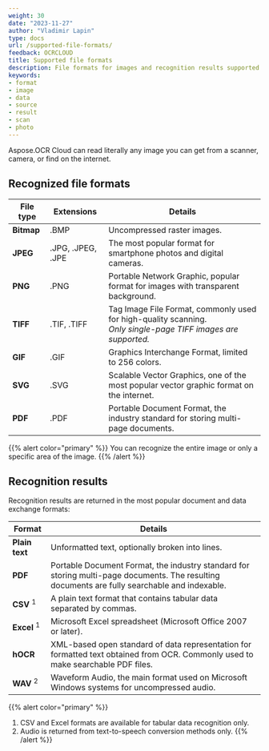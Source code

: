 ```yaml
---
weight: 30
date: "2023-11-27"
author: "Vladimir Lapin"
type: docs
url: /supported-file-formats/
feedback: OCRCLOUD
title: Supported file formats
description: File formats for images and recognition results supported by Aspose.OCR Cloud.
keywords:
- format
- image
- data
- source
- result
- scan
- photo
---
```


Aspose.OCR Cloud can read literally any image you can get from a scanner, camera, or find on the internet.

## Recognized file formats

File type | Extensions | Details
--------- | ---------- | -------
**Bitmap** | .BMP | Uncompressed raster images.
**JPEG** | .JPG, .JPEG, .JPE | The most popular format for smartphone photos and digital cameras.
**PNG** | .PNG | Portable Network Graphic, popular format for images with transparent background.
**TIFF** | .TIF, .TIFF | Tag Image File Format, commonly used for high-quality scanning.<br />_Only single-page TIFF images are supported._
**GIF** | .GIF | Graphics Interchange Format, limited to 256 colors.
**SVG** | .SVG | Scalable Vector Graphics, one of the most popular vector graphic format on the internet.
**PDF** | .PDF | Portable Document Format, the industry standard for storing multi-page documents.

{{% alert color="primary" %}}
You can recognize the entire image or only a specific area of the image.
{{% /alert %}}

## Recognition results

Recognition results are returned in the most popular document and data exchange formats:

Format | Details
------ | -------
**Plain text** | Unformatted text, optionally broken into lines.
**PDF** | Portable Document Format, the industry standard for storing multi-page documents. The resulting documents are fully searchable and indexable.
**CSV** <sup>1</sup> | A plain text format that contains tabular data separated by commas.
**Excel** <sup>1</sup> | Microsoft Excel spreadsheet (Microsoft Office 2007 or later).
**hOCR** | XML-based open standard of data representation for formatted text obtained from OCR. Commonly used to make searchable PDF files.
**WAV** <sup>2</sup>  | Waveform Audio, the main format used on Microsoft Windows systems for uncompressed audio. 

{{% alert color="primary" %}}
1. CSV and Excel formats are available for tabular data recognition only.
2. Audio is returned from text-to-speech conversion methods only.
{{% /alert %}}
